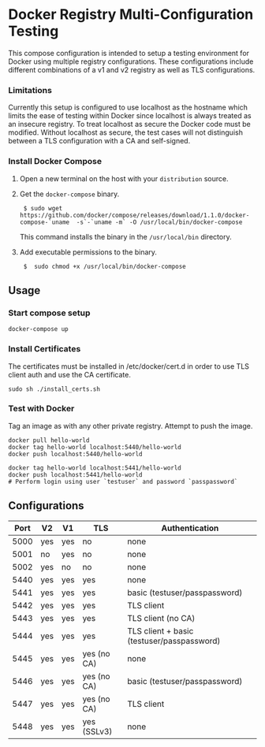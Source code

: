 # Docker Registry Multi-Configuration Testing

This compose configuration is intended to setup a testing environment for Docker
using multiple registry configurations. These configurations include different
combinations of a v1 and v2 registry as well as TLS configurations.

### Limitations

Currently this setup is configured to use localhost as the hostname which
limits the ease of testing within Docker since localhost is always treated
as an insecure registry. To treat localhost as secure the Docker code must
be modified. Without localhost as secure, the test cases will not distinguish
between a TLS configuration with a CA and self-signed.

### Install Docker Compose

1. Open a new terminal on the host with your `distribution` source.

2. Get the `docker-compose` binary.

		$ sudo wget https://github.com/docker/compose/releases/download/1.1.0/docker-compose-`uname  -s`-`uname -m` -O /usr/local/bin/docker-compose

	This command installs the binary in the `/usr/local/bin` directory.

3. Add executable permissions to the binary.

		$  sudo chmod +x /usr/local/bin/docker-compose

## Usage

### Start compose setup
```
docker-compose up
```

### Install Certificates
The certificates must be installed in /etc/docker/cert.d in order to use TLS client auth and use the CA certificate.
```
sudo sh ./install_certs.sh
```

### Test with Docker
Tag an image as with any other private registry. Attempt to push the image.

```
docker pull hello-world
docker tag hello-world localhost:5440/hello-world
docker push localhost:5440/hello-world

docker tag hello-world localhost:5441/hello-world
docker push localhost:5441/hello-world
# Perform login using user `testuser` and password `passpassword`
```

## Configurations

Port | V2 | V1 | TLS | Authentication
--- | --- | --- | --- | ---
5000 | yes | yes | no | none
5001 | no | yes | no | none
5002 | yes | no | no | none
5440 | yes | yes | yes | none
5441 | yes | yes | yes | basic (testuser/passpassword)
5442 | yes | yes | yes | TLS client
5443 | yes | yes | yes | TLS client (no CA)
5444 | yes | yes | yes | TLS client + basic (testuser/passpassword)
5445 | yes | yes | yes (no CA) | none
5446 | yes | yes | yes (no CA) | basic (testuser/passpassword)
5447 | yes | yes | yes (no CA) | TLS client
5448 | yes | yes | yes (SSLv3) | none
